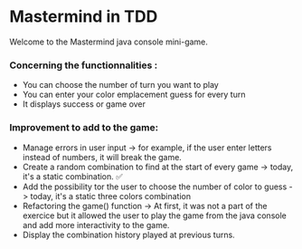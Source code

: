 # Mastermind in TDD #

Welcome to the Mastermind java console mini-game. 

### Concerning the functionnalities : ###

- You can choose the number of turn you want to play 
- You can enter your color emplacement guess for every turn
- It displays success or game over

### Improvement to add to the game: ###

- Manage errors in user input -> for example, if the user enter letters instead of numbers, it will break the game.
- Create a random combination to find at the start of every game -> today, it's a static combination.  :white_check_mark: 
- Add the possibility tor the user to choose the number of color to guess -> today, it's a static three colors combination
- Refactoring the game() function -> At first, it was not a part of the exercice but it allowed the user to play the game from the java console and add more interactivity to the game. 
- Display the combination history played at previous turns.

